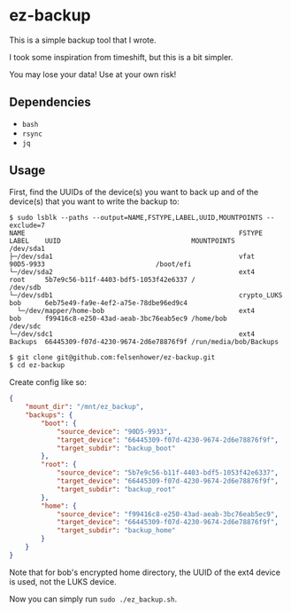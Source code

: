 # ez-backup

This is a simple backup tool that I wrote.

I took some inspiration from timeshift, but this is a bit simpler.

You may lose your data! Use at your own risk!

## Dependencies

- `bash`
- `rsync`
- `jq`

## Usage

First, find the UUIDs of the device(s) you want to back up and of the device(s) that you want to write the backup to:

```
$ sudo lsblk --paths --output=NAME,FSTYPE,LABEL,UUID,MOUNTPOINTS --exclude=7
NAME                                                      FSTYPE      LABEL    UUID                                 MOUNTPOINTS
/dev/sda1                                                                                                            
├─/dev/sda1                                               vfat                 90D5-9933                            /boot/efi
└─/dev/sda2                                               ext4        root     5b7e9c56-b11f-4403-bdf5-1053f42e6337 /
/dev/sdb                                                                                                            
└─/dev/sdb1                                               crypto_LUKS bob      6eb75e49-fa9e-4ef2-a75e-78dbe96ed9c4 
  └─/dev/mapper/home-bob                                  ext4        bob      f99416c8-e250-43ad-aeab-3bc76eab5ec9 /home/bob
/dev/sdc                                                                                                            
└─/dev/sdc1                                               ext4        Backups  66445309-f07d-4230-9674-2d6e78876f9f /run/media/bob/Backups
```

```bash
$ git clone git@github.com:felsenhower/ez-backup.git
$ cd ez-backup
```

Create config like so:

```json
{
    "mount_dir": "/mnt/ez_backup",
    "backups": {
        "boot": {
            "source_device": "90D5-9933",
            "target_device": "66445309-f07d-4230-9674-2d6e78876f9f",
            "target_subdir": "backup_boot"
        },
        "root": {
            "source_device": "5b7e9c56-b11f-4403-bdf5-1053f42e6337",
            "target_device": "66445309-f07d-4230-9674-2d6e78876f9f",
            "target_subdir": "backup_root"
        },
        "home": {
            "source_device": "f99416c8-e250-43ad-aeab-3bc76eab5ec9",
            "target_device": "66445309-f07d-4230-9674-2d6e78876f9f",
            "target_subdir": "backup_home"
        }
    }
}
```

Note that for bob's encrypted home directory, the UUID of the ext4 device is used, not the LUKS device.

Now you can simply run `sudo ./ez_backup.sh`.
